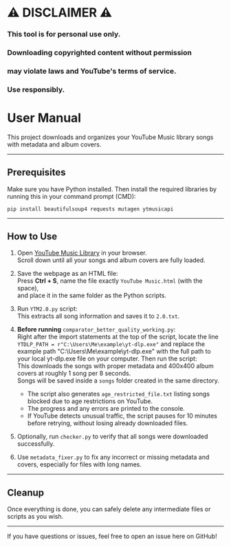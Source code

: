 # ⚠️ DISCLAIMER ⚠️

### **This tool is for personal use only.**  
### **Downloading copyrighted content without permission**  
### **may violate laws and YouTube's terms of service.**  
### **Use responsibly.**

# User Manual

This project downloads and organizes your YouTube Music library songs with metadata and album covers.

---

## Prerequisites

Make sure you have Python installed. Then install the required libraries by running this in your command prompt (CMD):

`pip install beautifulsoup4 requests mutagen ytmusicapi`

---

## How to Use

1. Open [YouTube Music Library](https://music.youtube.com/library/songs) in your browser.  
   Scroll down until all your songs and album covers are fully loaded.

2. Save the webpage as an HTML file:  
   Press **Ctrl + S**, name the file exactly `YouTube Music.html` (with the space),  
   and place it in the same folder as the Python scripts.

3. Run `YTM2.0.py` script:  
   This extracts all song information and saves it to `2.0.txt`.

4. **Before running** `comparator_better_quality_working.py`:  
Right after the import statements at the top of the script, locate the line `YTDLP_PATH = r"C:\Users\Me\example\yt-dlp.exe"`
and replace the example path "C:\Users\Me\example\yt-dlp.exe" with the full path to your local yt-dlp.exe file on your computer.
Then run the script:  
   This downloads the songs with proper metadata and 400x400 album covers at roughly 1 song per 8 seconds.  
   Songs will be saved inside a `songs` folder created in the same directory.

   - The script also generates `age_restricted_file.txt` listing songs blocked due to age restrictions on YouTube.  
   - The progress and any errors are printed to the console.  
   - If YouTube detects unusual traffic, the script pauses for 10 minutes before retrying, without losing already downloaded files.

6. Optionally, run `checker.py` to verify that all songs were downloaded successfully.

7. Use `metadata_fixer.py` to fix any incorrect or missing metadata and covers, especially for files with long names.

---

## Cleanup

Once everything is done, you can safely delete any intermediate files or scripts as you wish.

---

If you have questions or issues, feel free to open an issue here on GitHub!
